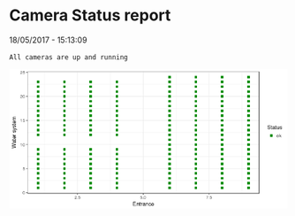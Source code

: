 Camera Status report
================
18/05/2017 - 15:13:09

    All cameras are up and running

![](camreport_files/figure-markdown_github/unnamed-chunk-2-1.png)
